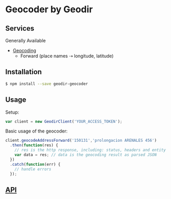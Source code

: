 # Geocoder by Geodir


## Services

Generally Available

* [Geocoding](https://www.geodir.co/geocoder/#geocoding)
  * Forward (place names ⇢  longitude, latitude)
  
## Installation

```sh
$ npm install --save geodir-geocoder
```

## Usage

Setup:

```js
var client = new GeodirClient('YOUR_ACCESS_TOKEN');
```

Basic usage of the geocoder:

```js
client.geocodeAddressForward('150131','prolongacion ARENALES 456')
  .then(function(res) {
    // res is the http response, including: status, headers and entity properties
    var data = res; // data is the geocoding result as parsed JSON
  })
  .catch(function(err) {
    // handle errors
  });
```
## [API](API.md)
